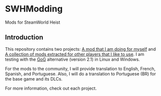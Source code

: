 # SWHModding

Mods for SteamWorld Heist

## Introduction

This repository contains two projects: [A mod that I am doing for myself](MyDesign) and [A collection of mods extracted for other players that I like to use](Mods). I am testing with the [GoG](https://gog.com/) alternative (version 2.1) in Linux and Windows.

For the mods to the community, I will provide translation to English, French, Spanish, and Portuguese. Also, I will do a translation to Portuguese (BR) for the base game and its DLCs.

For more information, check out each project.
